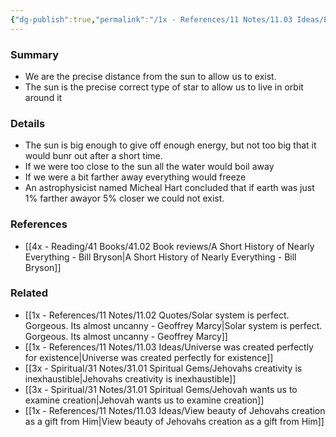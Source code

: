 ```yaml
---
{"dg-publish":true,"permalink":"/1x - References/11 Notes/11.03 Ideas/Earth is the precise correct distance from the sun/","title":"Earth is the precise correct distance from the sun","created":"2023-08-29T17:30:23.647+03:00","updated":"2024-02-14T20:18:33.126+03:00"}
---
```



### Summary
- We are the precise distance from the sun to allow us to exist.
- The sun is the precise correct type of star to allow us to live in orbit around it

### Details
- The sun is big enough to give off enough energy, but not too big that it would bunr out after a short time.
- If we were too close to the sun all the water would boil away
- If we were a bit farther away everything would freeze
- An astrophysicist named Micheal Hart concluded that if earth was just 1% farther awayor 5% closer we could not exist.

### References
- [[4x - Reading/41 Books/41.02 Book reviews/A Short History of Nearly Everything - Bill Bryson\|A Short History of Nearly Everything - Bill Bryson]]

### Related
- [[1x - References/11 Notes/11.02 Quotes/Solar system is perfect. Gorgeous. Its almost uncanny - Geoffrey Marcy\|Solar system is perfect. Gorgeous. Its almost uncanny - Geoffrey Marcy]]
- [[1x - References/11 Notes/11.03 Ideas/Universe was created perfectly for existence\|Universe was created perfectly for existence]]
- [[3x - Spiritual/31 Notes/31.01 Spiritual Gems/Jehovahs creativity is inexhaustible\|Jehovahs creativity is inexhaustible]]
- [[3x - Spiritual/31 Notes/31.01 Spiritual Gems/Jehovah wants us to examine creation\|Jehovah wants us to examine creation]]
- [[1x - References/11 Notes/11.03 Ideas/View beauty of Jehovahs creation as a gift from Him\|View beauty of Jehovahs creation as a gift from Him]]
